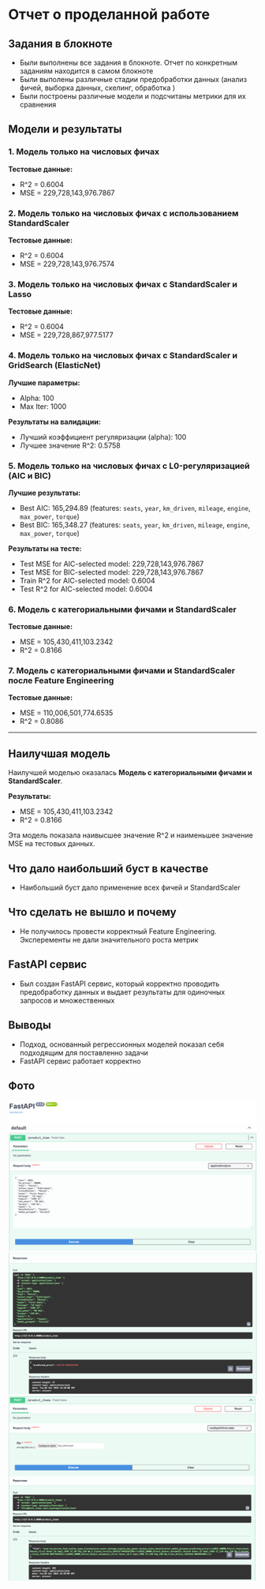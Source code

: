 # Отчет о проделанной работе

## Задания в блокноте
- Были выполнены все задания в блокноте. Отчет по конкретным заданиям находится в самом блокноте
- Были выполены различные стадии предобработки данных (анализ фичей, выборка данных, скелинг, обработка )
- Были построены различные модели и подсчитаны метрики для их сравнения

## Модели и результаты

### 1. Модель только на числовых фичах
**Тестовые данные:**
- R^2 = 0.6004
- MSE = 229,728,143,976.7867

### 2. Модель только на числовых фичах с использованием StandardScaler
**Тестовые данные:**
- R^2 = 0.6004
- MSE = 229,728,143,976.7574

### 3. Модель только на числовых фичах с StandardScaler и Lasso
**Тестовые данные:**
- R^2 = 0.6004
- MSE = 229,728,867,977.5177

### 4. Модель только на числовых фичах с StandardScaler и GridSearch (ElasticNet)
**Лучшие параметры:**
- Alpha: 100
- Max Iter: 1000

**Результаты на валидации:**
- Лучший коэффициент регуляризации (alpha): 100
- Лучшее значение R^2: 0.5758

### 5. Модель только на числовых фичах с L0-регуляризацией (AIC и BIC)
**Лучшие результаты:**
- Best AIC: 165,294.89 (features: `seats`, `year`, `km_driven`, `mileage`, `engine`, `max_power`, `torque`)
- Best BIC: 165,348.27 (features: `seats`, `year`, `km_driven`, `mileage`, `engine`, `max_power`, `torque`)

**Результаты на тесте:**
- Test MSE for AIC-selected model: 229,728,143,976.7867
- Test MSE for BIC-selected model: 229,728,143,976.7867
- Train R^2 for AIC-selected model: 0.6004
- Test R^2 for AIC-selected model: 0.6004

### 6. Модель с категориальными фичами и StandardScaler
**Тестовые данные:**
- MSE = 105,430,411,103.2342
- R^2 = 0.8166

### 7. Модель с категориальными фичами и StandardScaler после Feature Engineering
**Тестовые данные:**
- MSE = 110,006,501,774.6535
- R^2 = 0.8086

---

## Наилучшая модель
Наилучшей моделью оказалась **Модель с категориальными фичами и StandardScaler**.

**Результаты:**
- MSE = 105,430,411,103.2342
- R^2 = 0.8166

Эта модель показала наивысшее значение R^2 и наименьшее значение MSE на тестовых данных.

## Что дало наибольший буст в качестве
- Наибольший буст дало применение всех фичей и StandardScaler

## Что сделать не вышло и почему
- Не получилось провести корректный Feature Engineering. Эксперементы не дали значительного роста метрик

## FastAPI сервис
- Был создан FastAPI сервис, который корректно проводить предобработку данных и выдает результаты для одиночных запросов и множественных

## Выводы
- Подход, основанный  регрессионных моделей показал себя подходящим для поставленно задачи
- FastAPI сервис работает корректно

## Фото
![predict_item_photo1](photos/predict_item_1.png)
![predict_item_photo2](photos/predict_item_2.png)
![predict_items_photo1](photos/predict_items_1.png)